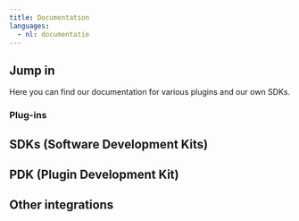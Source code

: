 ```yaml
---
title: Documentation
languages:
  - nl: documentatie
---
```


## Jump in

Here you can find our documentation for various plugins and our own SDKs.

### Plug-ins

<Stack class="md:grid-cols-3 sm:grid-cols-2 grid-cols-1">
    <Integration name="woocommerce" />
    <Integration name="prestashop" />
    <Integration name="magento-2" />
    <Integration name="shopify" />
    <Integration name="shopware" />
    <Integration name="wix" />
    <Integration name="amazon" />
    <Integration name="etsy" />
    <Integration name="ecwid" />
    <Integration name="bol." />
</Stack>

## SDKs (Software Development Kits)

<Stack class="md:grid-cols-3 sm:grid-cols-2 grid-cols-1">
    <Integration name="php-sdk" />
    <Integration name="javascript-sdk" />
</Stack>

## PDK (Plugin Development Kit)

<Stack class="sm:grid-cols-2 grid-cols-1">
  <Integration name="php-pdk" />
  <Integration name="js-pdk" />
</Stack>

## Other integrations

<Stack class="md:grid-cols-3 sm:grid-cols-2 grid-cols-1">
    <Integration name="delivery-options" />
</Stack>
